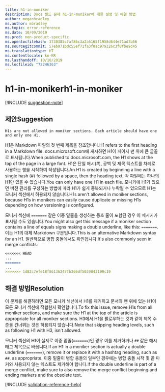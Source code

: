```yaml
---
title: h1-in-moniker
description: Docs 빌드 문제 h1-in-moniker에 대한 설명 및 해결 방법
author: meganbradley
ms.author: mbradley
ms.topic: error-reference
ms.date: 10/09/2019
ms.prod: non-product-specific
ms.openlocfilehash: 3730385cfaf86c3a2a6165f1958d644e71ad7b56
ms.sourcegitcommit: 57eb071bdc55ef71fa3f8ac979326c3f8fbe9c45
ms.translationtype: HT
ms.contentlocale: ko-KR
ms.lasthandoff: 10/10/2019
ms.locfileid: "72246363"
---
```

# <a name="h1-in-moniker"></a><span data-ttu-id="ef0e1-103">h1-in-moniker</span><span class="sxs-lookup"><span data-stu-id="ef0e1-103">h1-in-moniker</span></span>

[!INCLUDE [suggestion-note](includes/suggestion-note.md)]

## <a name="suggestion"></a><span data-ttu-id="ef0e1-104">제안</span><span class="sxs-lookup"><span data-stu-id="ef0e1-104">Suggestion</span></span>

`H1s are not allowed in moniker sections. Each article should have one and only one H1.`

<span data-ttu-id="ef0e1-105">H1은 Markdown 파일의 첫 번째 제목을 참조합니다.</span><span class="sxs-lookup"><span data-stu-id="ef0e1-105">H1 refers to the first heading in a Markdown file.</span></span> <span data-ttu-id="ef0e1-106">docs.microsoft.com에 게시하면 H1이 페이지 맨 위에 큰 글꼴로 표시됩니다.</span><span class="sxs-lookup"><span data-stu-id="ef0e1-106">When published to docs.microsoft.com, the H1 shows at the top of the page in a large font.</span></span> <span data-ttu-id="ef0e1-107">H1은 단일 해시(#), 공백 및 제목 텍스트를 차례로 사용하는 행을 시작하여 작성됩니다.</span><span class="sxs-lookup"><span data-stu-id="ef0e1-107">An H1 is created by beginning a line with a single hash (#) followed by a space, then the heading text.</span></span> <span data-ttu-id="ef0e1-108">각 파일에는 하나의 H1만 있을 수 있습니다.</span><span class="sxs-lookup"><span data-stu-id="ef0e1-108">You can only have one H1 in each file.</span></span> <span data-ttu-id="ef0e1-109">모니커에 H1가 있으면 버전 관리를 구성하는 방법에 따라 H1가 쉽게 중복되거나 누락될 수 있으므로 H1는 모니커 섹션에서 허용되지 않습니다.</span><span class="sxs-lookup"><span data-stu-id="ef0e1-109">H1s aren't allowed in moniker sections, because H1s in monikers can easily cause duplicate or missing H1s depending on how versioning is configured.</span></span>

<span data-ttu-id="ef0e1-110">모니커 섹션에 `=======` 같은 이중 밑줄을 생성하는 등호 줄이 포함된 경우 이 메시지가 표시될 수도 있습니다.</span><span class="sxs-lookup"><span data-stu-id="ef0e1-110">You might also get this message if a moniker section contains a line of equals signs making a double underline, like this: `=======`.</span></span> <span data-ttu-id="ef0e1-111">이는 H1의 대체 Markdown 구문입니다.</span><span class="sxs-lookup"><span data-stu-id="ef0e1-111">This is an alternative Markdown syntax for an H1.</span></span> <span data-ttu-id="ef0e1-112">일반적으로 병합 충돌에서도 확인됩니다.</span><span class="sxs-lookup"><span data-stu-id="ef0e1-112">It's also commonly seen in merge conflicts:</span></span>

```markdown
<<<<<<< HEAD
...
=======
...
>>>>>>> 1d82c7efe18f86136247fb366df5030843199c19
```

## <a name="resolution"></a><span data-ttu-id="ef0e1-113">해결 방법</span><span class="sxs-lookup"><span data-stu-id="ef0e1-113">Resolution</span></span>

<span data-ttu-id="ef0e1-114">이 문제를 해결하려면 모든 모니커 섹션에서 H1를 제거하고 문서의 맨 위에 있는 H1이 모든 모니커 섹션에 적합한지 확인합니다.</span><span class="sxs-lookup"><span data-stu-id="ef0e1-114">To fix this issue, remove H1s from all moniker sections, and make sure the H1 at the top of the article is appropriate for all moniker sections.</span></span> <span data-ttu-id="ef0e1-115">H3에서 H1을 팔로우하는 것과 같이 제목 수준을 건너뛰는 것은 허용되지 않습니다.</span><span class="sxs-lookup"><span data-stu-id="ef0e1-115">Note that skipping heading levels, such as following H1 with H3, isn't allowed.</span></span>

<span data-ttu-id="ef0e1-116">모니커 섹션의 H1이 실제로 이중 밑줄(`=======`)인 경우 이를 제거하거나 `##` 같은 해시태그 제목으로 바꿉니다.</span><span class="sxs-lookup"><span data-stu-id="ef0e1-116">If an H1 in a moniker section is actually a double underline (`=======`), remove it or replace it with a hashtag heading, such as `##`, as appropriate.</span></span> <span data-ttu-id="ef0e1-117">이중 밑줄이 병합 충돌의 일부인 경우에는 병합 충돌 시작 및 끝 마커와 사용되지 않는 텍스트도 제거해야 합니다.</span><span class="sxs-lookup"><span data-stu-id="ef0e1-117">If the double underline is part of a merge conflict, make sure to also remove the merge conflict beginning and ending markers and the obsolete text.</span></span>

<!--make sure to add this file to your includes folder and verify the path-->
[!INCLUDE [validation-reference-help](includes/validation-reference-help.md)]
